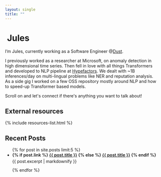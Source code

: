```yaml
---
layout: single
title: ""
---
```


<h1 class="home-title">
  <img class="home-title__logo" src="{{ site.logo | default: site.favicon | relative_url }}" alt="" aria-hidden="true">
  Jules
</h1>

I’m Jules, currently working as a Software Engineer @[Dust](https://dust.tt).

I previously worked as a researcher at Microsoft, on anomaly detection in high dimensional time series. Then fell in
love with all things Transformers and developed to NLP pipeline at [Hypefactors](https://hypefactors.com/). We dealt
with ~1B inferences/day on multi-lingual problems like NER and reputation analysis. As a side gig I worked on a few OSS
repository mostly around NLP and how to speed-up Transformer based models.

Scroll on and let's connect if there's anything you want to talk about!

## External resources

{% include resources-list.html %}

## Recent Posts

<ul class="post-list">
{% for post in site.posts limit:5 %}
  <li>
    <div style="margin: 0 0 .25rem 0; font-weight: 600;">
      {% if post.link %}
        <a href="{{ post.link }}" target="_blank" rel="noopener">{{ post.title }}</a>
      {% else %}
        <a href="{{ post.url | relative_url }}">{{ post.title }}</a>
      {% endif %}
    </div>
    <div class="post-excerpt" style="margin: 0 0 .75rem 0;">{{ post.excerpt | markdownify }}</div>
  </li>
{% endfor %}
</ul>
